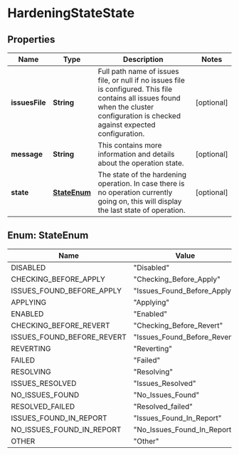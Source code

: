 
# HardeningStateState

## Properties
Name | Type | Description | Notes
------------ | ------------- | ------------- | -------------
**issuesFile** | **String** | Full path name of issues file, or null if no issues file is configured. This file contains all issues found when the cluster configuration is checked against expected configuration. |  [optional]
**message** | **String** | This contains more information and details about the operation state. |  [optional]
**state** | [**StateEnum**](#StateEnum) | The state of the hardening operation. In case there is no operation currently going on, this will display the last state of operation. |  [optional]


<a name="StateEnum"></a>
## Enum: StateEnum
Name | Value
---- | -----
DISABLED | &quot;Disabled&quot;
CHECKING_BEFORE_APPLY | &quot;Checking_Before_Apply&quot;
ISSUES_FOUND_BEFORE_APPLY | &quot;Issues_Found_Before_Apply&quot;
APPLYING | &quot;Applying&quot;
ENABLED | &quot;Enabled&quot;
CHECKING_BEFORE_REVERT | &quot;Checking_Before_Revert&quot;
ISSUES_FOUND_BEFORE_REVERT | &quot;Issues_Found_Before_Revert&quot;
REVERTING | &quot;Reverting&quot;
FAILED | &quot;Failed&quot;
RESOLVING | &quot;Resolving&quot;
ISSUES_RESOLVED | &quot;Issues_Resolved&quot;
NO_ISSUES_FOUND | &quot;No_Issues_Found&quot;
RESOLVED_FAILED | &quot;Resolved_failed&quot;
ISSUES_FOUND_IN_REPORT | &quot;Issues_Found_In_Report&quot;
NO_ISSUES_FOUND_IN_REPORT | &quot;No_Issues_Found_In_Report&quot;
OTHER | &quot;Other&quot;



